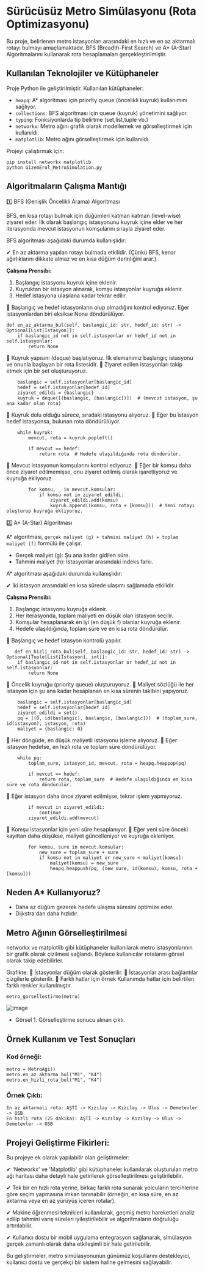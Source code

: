 # Sürücüsüz Metro Simülasyonu (Rota Optimizasyonu)
<p> Bu proje, belirlenen metro istasyonları arasındaki en hızlı ve en az aktarmalı rotayı bulmayı amaçlamaktadır. BFS (Breadth-First Search) ve A* (A-Star) Algoritmalarını kullanarak rota hesaplamaları gerçekleştirilmiştir.</p>

## Kullanılan Teknolojiler ve Kütüphaneler

Proje Python ile geliştirilmiştir. Kullanılan kütüphaneler:

* `heapq`: A* algoritması için priority queue (öncelikli kuyruk) kullanımını sağlıyor.
* `collections`: BFS algoritması için queue (kuyruk) yönetimini sağlıyor.
* `typing`: Fonksiyonlarda tip belirtme (set,list,tuple vb.)
* `networkx`: Metro ağını grafik olarak modellemek ve görselleştirmek için kullanıldı.
* `matplotlib`: Metro ağını görselleştirmek için kullanıldı.

Projeyi çalıştırmak için: 
```
pip install networkx matplotlib
python GizemErol_MetroSimulation.py
```

## Algoritmaların Çalışma Mantığı

1️⃣ BFS (Genişlik Öncelikli Arama) Algoritması

BFS, en kısa rotayı bulmak için düğümleri katman katman (level-wise) ziyaret eder. İlk olarak başlangıç istasyonunu kuyruk içine ekler ve her iterasyonda mevcut istasyonun komşularını sırayla ziyaret eder. 

BFS algoritması aşağıdaki durumda kullanışlıdır:

✔ En az aktarma yapılan rotayı bulmada etkilidir. (Çünkü BFS, kenar ağırlıklarını dikkate almaz ve en kısa düğüm derinliğini arar.)

**Çalışma Prensibi:**

1. Başlangıç istasyonu kuyruk içine eklenir.
2. Kuyruktan bir istasyon alınarak, komşu istasyonlar kuyruğa eklenir.
3. Hedef istasyona ulaşılana kadar tekrar edilir.

🔹 Başlangıç ve hedef istasyonların olup olmadığını kontrol ediyoruz. Eğer istasyonlardan biri eksikse None döndürülüyor.
```
def en_az_aktarma_bul(self, baslangic_id: str, hedef_id: str) -> Optional[List[Istasyon]]:
    if baslangic_id not in self.istasyonlar or hedef_id not in self.istasyonlar:
        return None
```
🔹 Kuyruk yapısını (deque) başlatıyoruz. İlk elemanımız başlangıç istasyonu ve onunla başlayan bir rota listesidir.
🔹 Ziyaret edilen istasyonları takip etmek için bir set oluşturuyoruz.

```
    baslangic = self.istasyonlar[baslangic_id]
    hedef = self.istasyonlar[hedef_id]
    ziyaret_edildi = {baslangic} 
    kuyruk = deque([(baslangic, [baslangic])])  # (mevcut istasyon, şu ana kadar olan rota)
```
🔹 Kuyruk dolu olduğu sürece, sıradaki istasyonu alıyoruz.
🔹 Eğer bu istasyon hedef istasyonsa, bulunan rota döndürülüyor.

```
    while kuyruk:
        mevcut, rota = kuyruk.popleft()
        
        if mevcut == hedef: 
            return rota  # Hedefe ulaşıldığında rota döndürülür.
```
🔹 Mevcut istasyonun komşularını kontrol ediyoruz.
🔹 Eğer bir komşu daha önce ziyaret edilmemişse, onu ziyaret edilmiş olarak işaretliyoruz ve kuyruğa ekliyoruz.

```
        for komsu, _ in mevcut.komsular:
            if komsu not in ziyaret_edildi:
                ziyaret_edildi.add(komsu)
                kuyruk.append((komsu, rota + [komsu]))  # Yeni rotayı oluşturup kuyruğa ekliyoruz.
```

2️⃣ A* (A-Star) Algoritması

A* algoritması, `gerçek maliyet (g) + tahmini maliyet (h) = toplam maliyet (f)` formülü ile çalışır.

* Gerçek maliyet (g): Şu ana kadar gidilen süre.
* Tahmini maliyet (h): İstasyonlar arasındaki indeks farkı.

A* algoritması aşağıdaki durumda kullanışlıdır:

✔ İki istasyon arasındaki en kısa sürede ulaşımı sağlamada etkilidir.

**Çalışma Prensibi:**

1.  Başlangıç istasyonu kuyruğa eklenir.
2.  Her iterasyonda, toplam maliyeti en düşük olan istasyon seçilir.
3.  Komşular hesaplanarak en iyi (en düşük f) olanlar kuyruğa eklenir.
4.  Hedefe ulaşıldığında, toplam süre ve en kısa rota döndürülür.

🔹 Başlangıç ve hedef istasyon kontrolü yapılır.
```
   def en_hizli_rota_bul(self, baslangic_id: str, hedef_id: str) -> Optional[Tuple[List[Istasyon], int]]:
    if baslangic_id not in self.istasyonlar or hedef_id not in self.istasyonlar:
        return None
```

🔹 Öncelik kuyruğu (priority queue) oluşturuyoruz.
🔹 Maliyet sözlüğü ile her istasyon için şu ana kadar hesaplanan en kısa sürenin takibini yapıyoruz.
```
    baslangic = self.istasyonlar[baslangic_id]
    hedef = self.istasyonlar[hedef_id]
    ziyaret_edildi = set()
    pq = [(0, id(baslangic), baslangic, [baslangic])]  # (toplam_sure, id(istasyon), istasyon, rota)
    maliyet = {baslangic: 0}
```

🔹 Her döngüde, en düşük maliyetli istasyonu işleme alıyoruz.
🔹 Eğer istasyon hedefse, en hızlı rota ve toplam süre döndürülüyor.
```
    while pq:
        toplam_sure, istasyon_id, mevcut, rota = heapq.heappop(pq)
        
        if mevcut == hedef:
            return rota, toplam_sure  # Hedefe ulaşıldığında en kısa süre ve rota döndürülür.
```

🔹 Eğer istasyon daha önce ziyaret edilmişse, tekrar işlem yapmıyoruz.
```
        if mevcut in ziyaret_edildi:
            continue
        ziyaret_edildi.add(mevcut)
```

🔹 Komşu istasyonlar için yeni süre hesaplanıyor.
🔹 Eğer yeni süre önceki kayıttan daha düşükse, maliyet güncelleniyor ve kuyruğa ekleniyor.
```
        for komsu, sure in mevcut.komsular:
            new_sure = toplam_sure + sure
            if komsu not in maliyet or new_sure < maliyet[komsu]:
                maliyet[komsu] = new_sure
                heapq.heappush(pq, (new_sure, id(komsu), komsu, rota + [komsu]))
```

## Neden A* Kullanıyoruz?

* Daha az düğüm gezerek hedefe ulaşma süresini optimize eder.
* Dijkstra'dan daha hızlıdır.

## Metro Ağının Görselleştirilmesi
<p> networkx ve matplotlib gibi kütüphaneler kullanılarak metro istasyonlarının bir grafik olarak çizilmesi sağlandı. Böylece kullanıcılar rotalarını görsel olarak takip edebilirler.</p>
 Grafikte:
🔹 İstasyonlar düğüm olarak gösterilir.
🔹 İstasyonlar arası bağlantılar çizgilerle gösterilir.
🔹 Farklı hatlar için örnek Kullanımda hatlar için belirtilen farklı renkler kullanılmıştır.

```
metro_gorsellestirme(metro)
```
![image](https://github.com/user-attachments/assets/03ebc3b6-0f40-4698-b849-725b4cf4ad35)
* Görsel 1. Görselleştirme sonucu alınan çıktı.

## Örnek Kullanım ve Test Sonuçları

### Kod örneği:

```
metro = MetroAgi()
metro.en_az_aktarma_bul("M1", "K4")
metro.en_hizli_rota_bul("M1", "K4")
```
### Örnek Çıktı:
```
En az aktarmalı rota: AŞTİ -> Kızılay -> Kızılay -> Ulus -> Demetevler -> OSB
En hızlı rota (25 dakika): AŞTİ -> Kızılay -> Kızılay -> Ulus -> Demetevler -> OSB 
```
## Projeyi Geliştirme Fikirleri:
Bu projeye ek olarak yapılabilir olan geliştirmeler:
<p>✔ 'Networkx' ve 'Matplotlib' gibi kütüphaneler kullanılarak oluşturulan metro ağı haritası daha detaylı hale getirilerek görselleştirilmesi geliştirilebilir.</p>
<p>✔ Tek bir en hızlı rota yerine, birkaç farklı rota sunarak yolcuların tercihlerine göre seçim yapmasına imkan tanınabilir (örneğin, en kısa süre, en az aktarma veya en az yürüyüş içeren rotalar).</p>
<p>✔ Makine öğrenmesi teknikleri kullanılarak, geçmiş metro hareketleri analiz edilip tahmini varış süreleri iyileştirilebilir ve algoritmaların doğruluğu artırılabilir.</p>
<p>✔ Kullanıcı dostu bir mobil uygulama entegrasyon sağlanarak, simülasyon gerçek zamanlı olarak daha etkileşimli bir hale getirilebilir.</p>

<p> Bu geliştirmeler, metro simülasyonunun günümüz koşullarını destekleyici, kullanıcı dostu ve gerçekçi bir sistem haline gelmesini sağlayabilir.</p>
